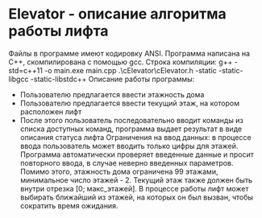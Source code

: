 # Elevator - описание алгоритма работы лифта
Файлы в программе имеют кодировку ANSI. Программа написана на C++, скомпилирована с помощью gcc.
Строка компиляции:
g++ -std=c++11 -o main.exe main.cpp .\cElevator\cElevator.h  -static -static-libgcc -static-libstdc++ 
Описание работы программы:
  - Пользователю предлагается ввести этажность дома
  - Пользователю предлагается ввести текущий этаж, на котором расположен лифт
  - После этого пользователь последовательно вводит команды из списка доступных команд, программа выдает результат в виде описания статуса лифта
Ограничения на ввод данных: в процессе ввода пользователь может вводить только цифры для этажей. Программа автоматически проверяет введенные данные и просит повторного ввода, в случае неверно введенных параметров.
Помимо этого, этажность дома ограничена 99 этажами, минимальное число этажей - 2. Текущий этаж также должен быть внутри отрезка [0; макс_этажей].
В процессе работы лифт может выбирать ближайший из этажей, на которых он был вызван, чтобы сократить время ожидания.
